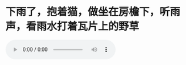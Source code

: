 # 下雨了，抱着猫，做坐在房檐下，听雨声，看雨水打着瓦片上的野草

<audio src="https://www.rainymood.com/audio1110/0.m4a" controls="controls">

<audio src="https://upload.wikimedia.org/wikipedia/commons/4/4e/BWV_543-fugue.ogg" controls="controls" volume="0.1;" controls="controls">

<audio src="https://upload.wikimedia.org/wikipedia/commons/f/fe/Internationale.ogg" loop="loop" controls="controls">
